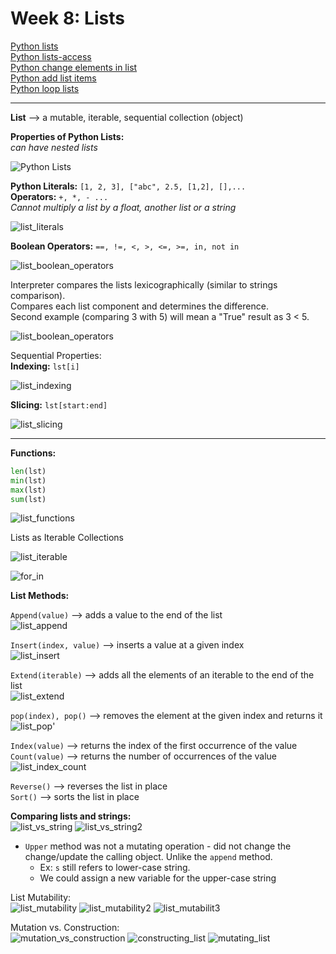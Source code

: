 # Week 8: Lists

[Python lists](https://www.w3schools.com/python/python_lists.asp) <br>
[Python lists-access](https://www.w3schools.com/python/python_lists_access.asp) <br>
[Python change elements in list](https://www.w3schools.com/python/python_lists_change.asp) <br>
[Python add list items](https://www.w3schools.com/python/python_lists_add.asp) <br>
[Python loop lists](https://www.w3schools.com/python/python_lists_loop.asp) <br>

---

**List** --> a mutable, iterable, sequential collection (object)

**Properties of Python Lists:** <br>
_can have nested lists_

![Python Lists](./images/week8/list.png)

**Python Literals:** `[1, 2, 3], ["abc", 2.5, [1,2], [],...` <br>
**Operators:** `+, *, - ...` <br>
_Cannot multiply a list by a float, another list or a string_ <br>

![list_literals](./images/week8/list_literals.png)

**Boolean Operators:** `==, !=, <, >, <=, >=, in, not in`

![list_boolean_operators](./images/week8/list_bools.png)

Interpreter compares the lists lexicographically (similar to strings comparison). <br>
Compares each list component and determines the difference. <br>
Second example (comparing 3 with 5) will mean a "True" result as 3 < 5.

![list_boolean_operators](./images/week8/list_bools2.png)

Sequential Properties: <br>
**Indexing:** `lst[i]`

![list_indexing](./images/week8/list_indexing.png)

**Slicing:** `lst[start:end]`

![list_slicing](./images/week8/list_slicing.png)

---

**Functions:**

```python
len(lst)
min(lst)
max(lst)
sum(lst)
```

![list_functions](./images/week8/functions.png)

Lists as Iterable Collections

![list_iterable](./images/week8/iterable_collections.png)

![for_in](./images/week8/for..in.png)

**List Methods:**

`Append(value)` --> adds a value to the end of the list <br>
![list_append](./images/week8/list_append.png)

`Insert(index, value)` --> inserts a value at a given index <br>
![list_insert](./images/week8/list_insert.png)

`Extend(iterable)` --> adds all the elements of an iterable to the end of the list <br>
![list_extend](./images/week8/list_extend.png)

`pop(index), pop()` --> removes the element at the given index and returns it <br>
![list_pop](./images/week8/list_pop.png)'

`Index(value)` --> returns the index of the first occurrence of the value <br>
`Count(value)` --> returns the number of occurrences of the value <br>
![list_index_count](./images/week8/list_index_count.png)

`Reverse()` --> reverses the list in place <br>
`Sort()` --> sorts the list in place <br>

**Comparing lists and strings:** <br>
![list_vs_string](./images/week8/list_vs_string.png)
![list_vs_string2](./images/week8/list_vs_string2.png)

- `Upper` method was not a mutating operation - did not change the change/update the calling object. Unlike the `append` method.
  - Ex: `s` still refers to lower-case string.
  - We could assign a new variable for the upper-case string

List Mutability: <br>
![list_mutability](./images/week8/list_mutability.png)
![list_mutability2](./images/week8/list_mutability2.png)
![list_mutabilit3](./images/week8/list_mutability3.png)

Mutation vs. Construction: <br>
![mutation_vs_construction](./images/week8/mutation_vs_construction.png)
![constructing_list](./images/week8/constructing_list.png)
![mutating_list](./images/week8/mutating_list.png)
